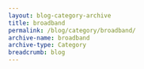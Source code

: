 ```yaml
---
layout: blog-category-archive
title: broadband
permalink: /blog/category/broadband/
archive-name: broadband
archive-type: Category
breadcrumb: blog
---
```


